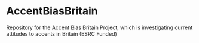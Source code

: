 # AccentBiasBritain
 Repository for the Accent Bias Britain Project, which is investigating current attitudes to accents in Britain (ESRC Funded)
